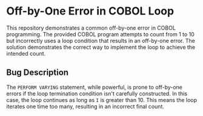 # Off-by-One Error in COBOL Loop

This repository demonstrates a common off-by-one error in COBOL programming.  The provided COBOL program attempts to count from 1 to 10 but incorrectly uses a loop condition that results in an off-by-one error. The solution demonstrates the correct way to implement the loop to achieve the intended count.

## Bug Description
The `PERFORM VARYING` statement, while powerful, is prone to off-by-one errors if the loop termination condition isn't carefully constructed. In this case, the loop continues as long as `I` is greater than 10. This means the loop iterates one time too many, resulting in an incorrect final count.